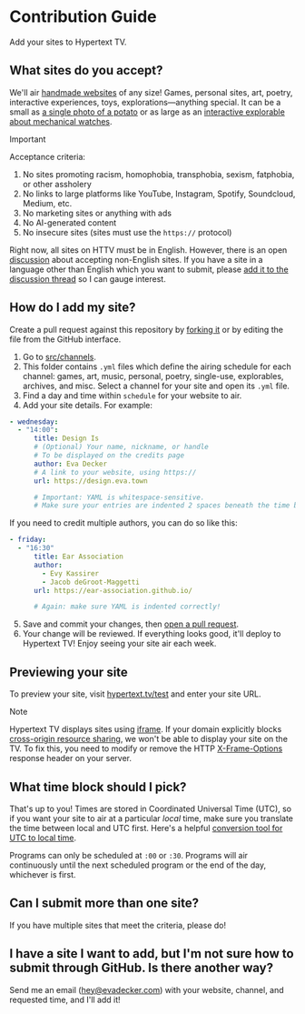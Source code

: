 # Contribution Guide

Add your sites to Hypertext TV.

## What sites do you accept?

We'll air [handmade websites](https://luckysoap.com/statements/handmadeweb.html) of any size! Games, personal sites, art, poetry, interactive experiences, toys, explorations—anything special. It can be a small as [a single photo of a potato](https://po.ta.to/) or as large as an [interactive explorable about mechanical watches](https://ciechanow.ski/mechanical-watch/).

> [!IMPORTANT]  
> Acceptance criteria:
>
> 1. No sites promoting racism, homophobia, transphobia, sexism, fatphobia, or other assholery
> 2. No links to large platforms like YouTube, Instagram, Spotify, Soundcloud, Medium, etc.
> 3. No marketing sites or anything with ads
> 4. No AI-generated content
> 5. No insecure sites (sites must use the `https://` protocol)

Right now, all sites on HTTV must be in English. However, there is an open [discussion](https://github.com/evadecker/hypertext.tv/discussions/64) about accepting non-English sites. If you have a site in a language other than English which you want to submit, please [add it to the discussion thread](https://github.com/evadecker/hypertext.tv/discussions/64) so I can gauge interest.

## How do I add my site?

Create a pull request against this repository by [forking it](https://docs.github.com/en/get-started/exploring-projects-on-github/contributing-to-a-project) or by editing the file from the GitHub interface.

1. Go to [src/channels](https://github.com/evadecker/hypertext.tv/tree/main/src/channels).
2. This folder contains `.yml` files which define the airing schedule for each channel: games, art, music, personal, poetry, single-use, explorables, archives, and misc. Select a channel for your site and open its `.yml` file.
3. Find a day and time within `schedule` for your website to air.
4. Add your site details. For example:

```yml
- wednesday:
  - "14:00": 
      title: Design Is 
      # (Optional) Your name, nickname, or handle
      # To be displayed on the credits page
      author: Eva Decker 
      # A link to your website, using https://
      url: https://design.eva.town 

      # Important: YAML is whitespace-sensitive.
      # Make sure your entries are indented 2 spaces beneath the time block!
```

If you need to credit multiple authors, you can do so like this:

```yml
- friday:
  - "16:30"
      title: Ear Association
      author:
        - Evy Kassirer
        - Jacob deGroot-Maggetti
      url: https://ear-association.github.io/

      # Again: make sure YAML is indented correctly!
```

5. Save and commit your changes, then [open a pull request](https://docs.github.com/en/pull-requests/collaborating-with-pull-requests/proposing-changes-to-your-work-with-pull-requests/creating-a-pull-request).
6. Your change will be reviewed. If everything looks good, it'll deploy to Hypertext TV! Enjoy seeing your site air each week.

## Previewing your site

To preview your site, visit [hypertext.tv/test](https://hypertext.tv/test) and enter your site URL.

> [!NOTE]
> Hypertext TV displays sites using [iframe](https://developer.mozilla.org/en-US/docs/Web/HTML/Reference/Elements/iframe). If your domain explicitly blocks [cross-origin resource sharing](https://developer.mozilla.org/en-US/docs/Web/HTTP/Guides/CORS), we won't be able to display your site on the TV. To fix this, you need to modify or remove the HTTP [X-Frame-Options](https://developer.mozilla.org/en-US/docs/Web/HTTP/Reference/Headers/X-Frame-Options) response header on your server.

## What time block should I pick?

That's up to you! Times are stored in Coordinated Universal Time (UTC), so if you want your site to air at a particular _local_ time, make sure you translate the time between local and UTC first. Here's a helpful [conversion tool for UTC to local time](https://dateful.com/convert/utc).

Programs can only be scheduled at `:00` or `:30`. Programs will air continuously until the next scheduled program or the end of the day, whichever is first.

## Can I submit more than one site?

If you have multiple sites that meet the criteria, please do!

## I have a site I want to add, but I'm not sure how to submit through GitHub. Is there another way?

Send me an email (hey@evadecker.com) with your website, channel, and requested time, and I'll add it!